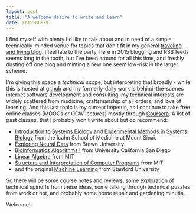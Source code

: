 ```yaml
---
layout: post
title: "A welcome desire to write and learn"
date: 2015-06-29
---
```


I find myself with plenty I'd like to talk about and in need of a simple, technically-minded venue for topics that don't fit in my general [traveling and living blog](http://www.owlandpenguin.com/). I feel late to the party, here in 2015 blogging and RSS feeds seems long in the tooth, but I've been around for all this time, and freshly dusting off one blog and minting a new one seem low-risk in the larger scheme.

I'm giving this space a _technical_ scope, but interpreting that broadly - while this is hosted at [github](http://pages.github.com/) and my formerly-daily work is behind-the-scenes internet software development and consulting, my technical interests are widely scattered from medicine, craftsmanship of all orders, and love of learning. And this last topic is my current impetus, as I continue to take free online classes (MOOCs or OCW lectures) mostly through [Coursera](http://www.coursera.com/). A list of past classes, that I probably won't write about but do recommend:

 * [Introduction to Systems Biology](https://www.coursera.org/course/sysbio) and [Experimental Methods in Systems Biology](https://www.coursera.org/course/expmethods) from the Icahn School of Medicine at Mount Sinai.
 * [Exploring Neural Data](https://www.coursera.org/course/neuraldata) from Brown University
 * [Bioinformatics Algorithms I](https://www.coursera.org/course/bioinformatics) from University California San Diego
 * [Linear Algebra](http://ocw.mit.edu/courses/mathematics/18-06-linear-algebra-spring-2010/index.htm) from MIT
 * [Structure and Interpretation of Computer Programs](http://ocw.mit.edu/courses/electrical-engineering-and-computer-science/6-001-structure-and-interpretation-of-computer-programs-spring-2005/index.htm) from MIT
 * and the original [Machine Learning](https://www.coursera.org/course/ml) from Stanford University

So there will be some course notes and reviews, some exploration of technical spinoffs from these ideas, some talking through technical puzzles from work or not, and probably some home repair and gardening minutia.

Welcome!

